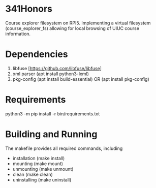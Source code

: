# 341Honors
Course explorer filesystem on RPI5.
Implementing a virtual filesystem (course_explorer_fs) allowing for local
browsing of UIUC course information.

# Dependencies
1. libfuse [https://github.com/libfuse/libfuse]
2. xml parser (apt install python3-lxml)
3. pkg-config (apt install build-essential) OR (apt install pkg-config)

# Requirements
python3 -m pip install -r bin/requirements.txt

# Building and Running
The makefile provides all required commands, including 
- installation  (make install)
- mounting      (make mount)
- unmounting    (make unmount)
- clean         (make clean)
- uninstalling  (make uninstall)
